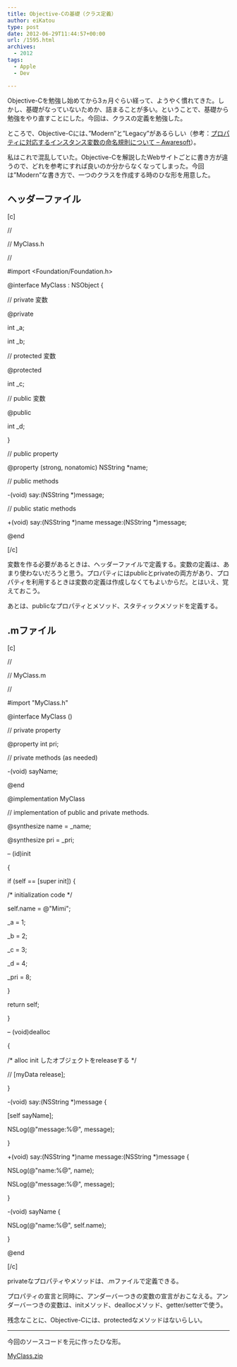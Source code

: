 ```yaml
---
title: Objective-Cの基礎（クラス定義）
author: eiKatou
type: post
date: 2012-06-29T11:44:57+00:00
url: /1595.html
archives:
  - 2012
tags:
  - Apple
  - Dev

---
```

Objective-Cを勉強し始めてから3ヵ月ぐらい経って、ようやく慣れてきた。しかし、基礎がなっていないためか、詰まることが多い。ということで、基礎から勉強をやり直すことにした。今回は、クラスの定義を勉強した。

ところで、Objective-Cには、&#8221;Modern&#8221;と&#8221;Legacy&#8221;があるらしい（参考：[プロパティに対応するインスタンス変数の命名規則について &#8211; Awaresoft][1]）。

私はこれで混乱していた。Objective-Cを解説したWebサイトごとに書き方が違うので、どれを参考にすれば良いのか分からなくなってしまった。今回は&#8221;Modern&#8221;な書き方で、一つのクラスを作成する時のひな形を用意した。

<!--more-->

## ヘッダーファイル

[c]
  
//
  
// MyClass.h
  
//

#import <Foundation/Foundation.h>

@interface MyClass : NSObject {

// private 変数
  
@private
      
int _a;
      
int _b;

// protected 変数
  
@protected
      
int _c;

// public 変数
  
@public
      
int _d;

}

// public property
  
@property (strong, nonatomic) NSString *name;

// public methods
  
-(void) say:(NSString *)message;

// public static methods
  
+(void) say:(NSString \*)name message:(NSString \*)message;

@end

[/c] 

変数を作る必要があるときは、ヘッダーファイルで定義する。変数の定義は、あまり使わないだろうと思う。プロパティにはpublicとprivateの両方があり、プロパティを利用するときは変数の定義は作成しなくてもよいからだ。とはいえ、覚えておこう。
  
あとは、publicなプロパティとメソッド、スタティックメソッドを定義する。

## .mファイル

[c]
  
//
  
// MyClass.m
  
// 

#import "MyClass.h"

@interface MyClass ()

// private property
  
@property int pri;

// private methods (as needed)
  
-(void) sayName;

@end

@implementation MyClass

// implementation of public and private methods.
  
@synthesize name = _name;
  
@synthesize pri = _pri;

&#8211; (id)init
  
{
      
if (self == [super init]) {
          
/\* initialization code \*/
          
self.name = @"Mimi";
          
_a = 1;
          
_b = 2;
          
_c = 3;
          
_d = 4;
          
_pri = 8;
      
}

return self;
  
}

&#8211; (void)dealloc
  
{
      
/\* alloc init したオブジェクトをreleaseする \*/
  
// [myData release];
  
}

-(void) say:(NSString *)message {
      
[self sayName];
      
NSLog(@"message:%@", message);
  
}

+(void) say:(NSString \*)name message:(NSString \*)message {
      
NSLog(@"name:%@", name);
      
NSLog(@"message:%@", message);
  
}

-(void) sayName {
      
NSLog(@"name:%@", self.name);
  
}

@end

[/c]

privateなプロパティやメソッドは、.mファイルで定義できる。
  
プロパティの宣言と同時に、アンダーバーつきの変数の宣言がおこなえる。アンダーバーつきの変数は、initメソッド、deallocメソッド、getter/setterで使う。

残念なことに、Objective-Cには、protectedなメソッドはないらしい。

* * *

今回のソースコードを元に作ったひな形。
  
[MyClass.zip][2]

 [1]: http://www.awaresoft.jp/ios-dev/item/115-ivar-naming-convention.html
 [2]: http://eikatou.net/blog/wp-content./uploads/2012/06/MyClass.zip
